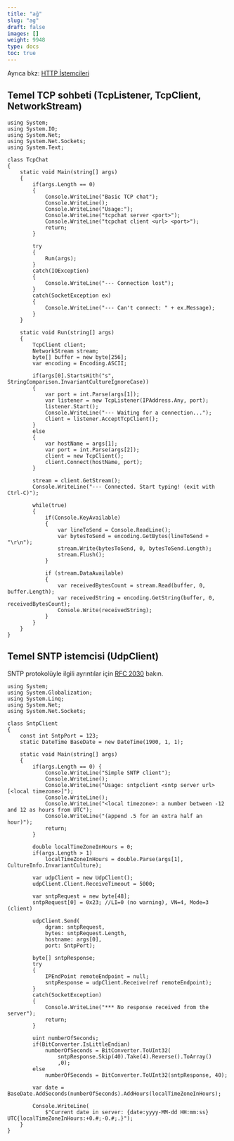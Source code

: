 ```yaml
---
title: "ağ"
slug: "ag"
draft: false
images: []
weight: 9948
type: docs
toc: true
---
```


Ayrıca bkz: [HTTP İstemcileri](https://www.wikiod.com/tr/dotnet/http-istemcileri)

## Temel TCP sohbeti (TcpListener, TcpClient, NetworkStream)
    using System;
    using System.IO;
    using System.Net;
    using System.Net.Sockets;
    using System.Text;

    class TcpChat
    {
        static void Main(string[] args)
        {
            if(args.Length == 0)
            {
                Console.WriteLine("Basic TCP chat");
                Console.WriteLine();
                Console.WriteLine("Usage:");
                Console.WriteLine("tcpchat server <port>");
                Console.WriteLine("tcpchat client <url> <port>");
                return;
            }

            try
            {
                Run(args);
            }
            catch(IOException)
            {
                Console.WriteLine("--- Connection lost");
            }
            catch(SocketException ex)
            {
                Console.WriteLine("--- Can't connect: " + ex.Message);
            }
        }
        
        static void Run(string[] args)
        {
            TcpClient client;
            NetworkStream stream;
            byte[] buffer = new byte[256];
            var encoding = Encoding.ASCII;

            if(args[0].StartsWith("s", StringComparison.InvariantCultureIgnoreCase))
            {
                var port = int.Parse(args[1]);
                var listener = new TcpListener(IPAddress.Any, port);
                listener.Start();
                Console.WriteLine("--- Waiting for a connection...");
                client = listener.AcceptTcpClient();
            }
            else
            {
                var hostName = args[1];
                var port = int.Parse(args[2]);
                client = new TcpClient();
                client.Connect(hostName, port);
            }

            stream = client.GetStream();
            Console.WriteLine("--- Connected. Start typing! (exit with Ctrl-C)");

            while(true)
            {
                if(Console.KeyAvailable)
                {
                    var lineToSend = Console.ReadLine();
                    var bytesToSend = encoding.GetBytes(lineToSend + "\r\n");
                    stream.Write(bytesToSend, 0, bytesToSend.Length);
                    stream.Flush();
                }

                if (stream.DataAvailable)
                {
                    var receivedBytesCount = stream.Read(buffer, 0, buffer.Length);
                    var receivedString = encoding.GetString(buffer, 0, receivedBytesCount);
                    Console.Write(receivedString);
                }
            }
        }
    }


## Temel SNTP istemcisi (UdpClient)
SNTP protokolüyle ilgili ayrıntılar için [RFC 2030](http://tools.ietf.org/html/rfc2030) bakın.

    using System;
    using System.Globalization;
    using System.Linq;
    using System.Net;
    using System.Net.Sockets;

    class SntpClient
    {
        const int SntpPort = 123;
        static DateTime BaseDate = new DateTime(1900, 1, 1);

        static void Main(string[] args)
        {
            if(args.Length == 0) {
                Console.WriteLine("Simple SNTP client");
                Console.WriteLine();
                Console.WriteLine("Usage: sntpclient <sntp server url> [<local timezone>]");
                Console.WriteLine();
                Console.WriteLine("<local timezone>: a number between -12 and 12 as hours from UTC");
                Console.WriteLine("(append .5 for an extra half an hour)");
                return;
            }

            double localTimeZoneInHours = 0;
            if(args.Length > 1)
                localTimeZoneInHours = double.Parse(args[1], CultureInfo.InvariantCulture);

            var udpClient = new UdpClient();
            udpClient.Client.ReceiveTimeout = 5000;

            var sntpRequest = new byte[48];
            sntpRequest[0] = 0x23; //LI=0 (no warning), VN=4, Mode=3 (client)

            udpClient.Send(
                dgram: sntpRequest,
                bytes: sntpRequest.Length,
                hostname: args[0],
                port: SntpPort);

            byte[] sntpResponse;
            try
            {
                IPEndPoint remoteEndpoint = null;
                sntpResponse = udpClient.Receive(ref remoteEndpoint);
            }
            catch(SocketException)
            {
                Console.WriteLine("*** No response received from the server");
                return;
            }

            uint numberOfSeconds;
            if(BitConverter.IsLittleEndian)
                numberOfSeconds = BitConverter.ToUInt32(
                    sntpResponse.Skip(40).Take(4).Reverse().ToArray()
                    ,0);
            else
                numberOfSeconds = BitConverter.ToUInt32(sntpResponse, 40);
            
            var date = BaseDate.AddSeconds(numberOfSeconds).AddHours(localTimeZoneInHours);

            Console.WriteLine(
                $"Current date in server: {date:yyyy-MM-dd HH:mm:ss} UTC{localTimeZoneInHours:+0.#;-0.#;.}");
        }
    }

